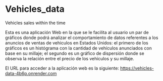 # Vehicles_data
Vehicles sales within the time

Esta es una aplicación Web en la que se le facilita al usuario un par de gráficos donde podrá analizar el comportamiento de datos referentes a los anuncios de ventas de vehiculos en Estados Unidos: el primero de los gráficos es un histógrama con la cantidad de vehículos anunciados con base en su millaje; el segundo es un gráfico de dispersión donde se observa la relación entre el precio de los vehículos y su millaje.

El URL para acceder a la aplicación web es la siguiente: https://vehicles-data-4b6p.onrender.com